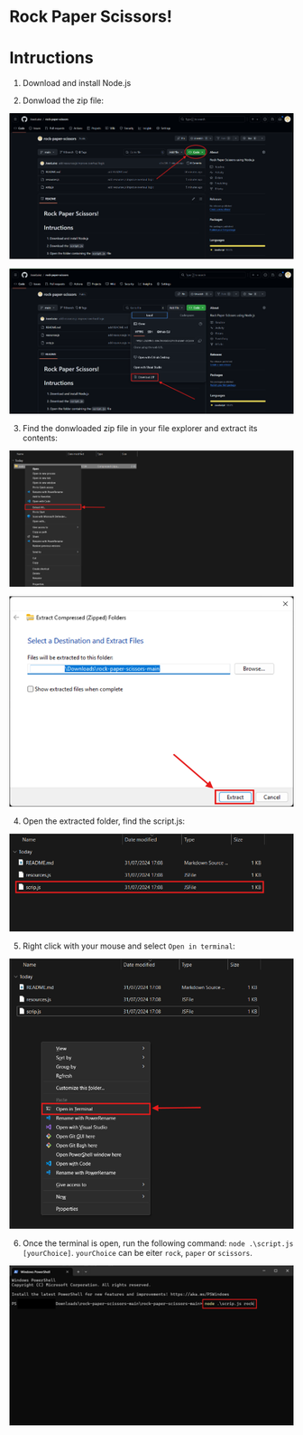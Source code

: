 # Rock Paper Scissors!

# Intructions

1. Download and install Node.js

2. Donwload the zip file:

![](.\resources\images\githubpage.png)

![](.\resources\images\donwloadzip.png)

3. Find the donwloaded zip file in your file explorer and extract its contents:

![](.\resources\images\extract.png)

![](.\resources\images\finishExtract.png)

4. Open the extracted folder, find the script.js:

![](.\resources\images\script.png)

5. Right click with your mouse and select `Open in terminal`:

![](.\resources\images\terminal.png)

6. Once the terminal is open, run the following command: `node .\script.js [yourChoice]`. `yourChoice` can be eiter `rock`, `paper` or `scissors`.

![](.\resources\images\runTerminal.png)
